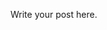 <!--
.. title: Dr Brittany is a GENIUS
.. slug: dr-brittany-is-a-genius
.. date: 2020-11-19 17:47:26 UTC-05:00
.. tags: 
.. category: 
.. link: 
.. description: 
.. type: text
-->

Write your post here.
